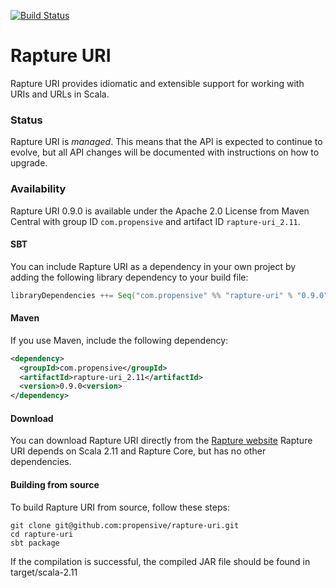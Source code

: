 [![Build Status](https://travis-ci.org/propensive/rapture-uri.png?branch=scala-2.11)](https://travis-ci.org/propensive/rapture-uri)

# Rapture URI

Rapture URI provides idiomatic and extensible support for working with URIs and URLs in Scala.

### Status

Rapture URI is *managed*. This means that the API is expected to continue to evolve, but all API changes will be documented with instructions on how to upgrade.

### Availability

Rapture URI 0.9.0 is available under the Apache 2.0 License from Maven Central with group ID `com.propensive` and artifact ID `rapture-uri_2.11`.

#### SBT

You can include Rapture URI as a dependency in your own project by adding the following library dependency to your build file:

```scala
libraryDependencies ++= Seq("com.propensive" %% "rapture-uri" % "0.9.0")
```

#### Maven

If you use Maven, include the following dependency:

```xml
<dependency>
  <groupId>com.propensive</groupId>
  <artifactId>rapture-uri_2.11</artifactId>
  <version>0.9.0<version>
</dependency>
```

#### Download

You can download Rapture URI directly from the [Rapture website](http://rapture.io/)
Rapture URI depends on Scala 2.11 and Rapture Core, but has no other dependencies.

#### Building from source

To build Rapture URI from source, follow these steps:

```
git clone git@github.com:propensive/rapture-uri.git
cd rapture-uri
sbt package
```

If the compilation is successful, the compiled JAR file should be found in target/scala-2.11
